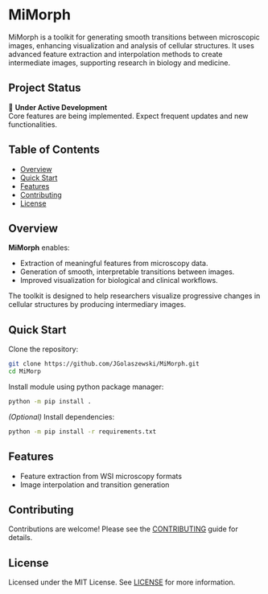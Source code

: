 # MiMorph

MiMorph is a toolkit for generating smooth transitions between microscopic images, enhancing visualization and analysis of cellular structures. It uses advanced feature extraction and interpolation methods to create intermediate images, supporting research in biology and medicine.

## Project Status

🚧 **Under Active Development**  
Core features are being implemented. Expect frequent updates and new functionalities.

## Table of Contents

- [Overview](#overview)
- [Quick Start](#quick-start)
- [Features](#features)
- [Contributing](#contributing)
- [License](#license)

## Overview

**MiMorph** enables:
- Extraction of meaningful features from microscopy data.
- Generation of smooth, interpretable transitions between images.
- Improved visualization for biological and clinical workflows.

The toolkit is designed to help researchers visualize progressive changes in cellular structures by producing intermediary images.

## Quick Start

Clone the repository:

```bash
git clone https://github.com/JGolaszewski/MiMorph.git
cd MiMorp
```

Install module using python package manager:

```bash
python -m pip install .
```

*(Optional)* Install dependencies:
```bash
python -m pip install -r requirements.txt
```

## Features

- Feature extraction from WSI microscopy formats
- Image interpolation and transition generation

## Contributing

Contributions are welcome! Please see the [CONTRIBUTING](CONTRIBUTING.md) guide for details.

## License

Licensed under the MIT License. See [LICENSE](LICENSE) for more information.

